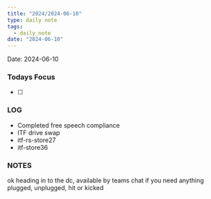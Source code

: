 ```yaml
---
title: "2024/2024-06-10"
type: daily note
tags:
  - daily_note
date: "2024-06-10"
---
```

Date: 2024-06-10


### Todays Focus
- [ ] 


### LOG
- Completed free speech compliance
- ITF drive swap
- itf-rs-store27
- itf-store36





### NOTES

 
ok heading in to the dc, available by teams chat if you need anything plugged, unplugged, hit or kicked